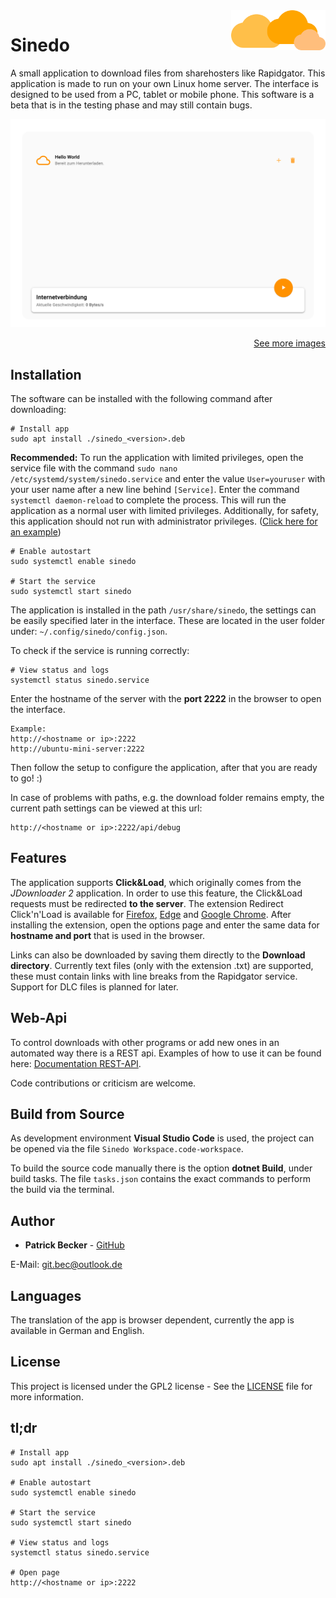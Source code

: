 <img align="right" width="30%" src="/src/Sinedo/wwwroot/images/clouds.svg" alt="Clouds"/>

# Sinedo

A small application to download files from sharehosters like Rapidgator. This application is made to run on your own Linux home server. The interface is designed to be used from a PC, tablet or mobile phone.
This software is a beta that is in the testing phase and may still contain bugs. 

<img src="/screenshots/screencapture-desktop-title.png" alt="Screenshot Banner"/>

<p align="right">
    <a href="/Screenshots.md">See more images</a>
</p>

## Installation

The software can be installed with the following command after downloading:
```
# Install app
sudo apt install ./sinedo_<version>.deb
```

**Recommended:** To run the application with limited privileges, open the service file with the command `sudo nano /etc/systemd/system/sinedo.service` and enter the value `User=youruser` with your user name after a new line behind `[Service]`. Enter the command `systemctl daemon-reload` to complete the process. This will run the application as a normal user with limited privileges. Additionally, for safety, this application should not run with administrator privileges. ([Click here for an example](https://github.com/patbec/Sinedo/wiki/Service-File))

```
# Enable autostart
sudo systemctl enable sinedo

# Start the service
sudo systemctl start sinedo
```

The application is installed in the path `/usr/share/sinedo`, the settings can be easily specified later in the interface. These are located in the user folder under: `~/.config/sinedo/config.json`.


To check if the service is running correctly:

```
# View status and logs
systemctl status sinedo.service
```

Enter the hostname of the server with the **port 2222** in the browser to open the interface.
```
Example:
http://<hostname or ip>:2222
http://ubuntu-mini-server:2222
```
Then follow the setup to configure the application, after that you are ready to go! :)

In case of problems with paths, e.g. the download folder remains empty, the current path settings can be viewed at this url:
```
http://<hostname or ip>:2222/api/debug
```

## Features

The application supports **Click&Load**, which originally comes from the *JDownloader 2* application. In order to use this feature, the Click&Load requests must be redirected **to the server**.
The extension Redirect Click'n'Load is available for [Firefox](https://addons.mozilla.org/de/firefox/addon/redirect-click-n-load/), [Edge](https://chrome.google.com/webstore/detail/redirect-clicknload/hnjbnefgkiickkpfidpnlmcodicfgakk) and [Google Chrome](https://chrome.google.com/webstore/detail/redirect-clicknload/hnjbnefgkiickkpfidpnlmcodicfgakk).
After installing the extension, open the options page and enter the same data for **hostname and port** that is used in the browser.

Links can also be downloaded by saving them directly to the **Download directory**.
Currently text files (only with the extension .txt) are supported, these must contain links with line breaks from the Rapidgator service.
Support for DLC files is planned for later.

## Web-Api

To control downloads with other programs or add new ones in an automated way there is a REST api. Examples of how to use it can be found here: [Documentation REST-API](/REST-Api.md).

Code contributions or criticism are welcome.

## Build from Source

As development environment **Visual Studio Code** is used, the project can be opened via the file `Sinedo Workspace.code-workspace`.

To build the source code manually there is the option **dotnet Build**, under build tasks.
The file `tasks.json` contains the exact commands to perform the build via the terminal.

## Author

* **Patrick Becker** - [GitHub](https://github.com/patbec)

E-Mail: [git.bec@outlook.de](mailto:git.bec@outlook.de)

## Languages

The translation of the app is browser dependent, currently the app is available in German and English.

## License

This project is licensed under the GPL2 license - See the [LICENSE](LICENSE) file for more information.

## tl;dr
```
# Install app
sudo apt install ./sinedo_<version>.deb

# Enable autostart
sudo systemctl enable sinedo

# Start the service
sudo systemctl start sinedo

# View status and logs
systemctl status sinedo.service

# Open page
http://<hostname or ip>:2222
```